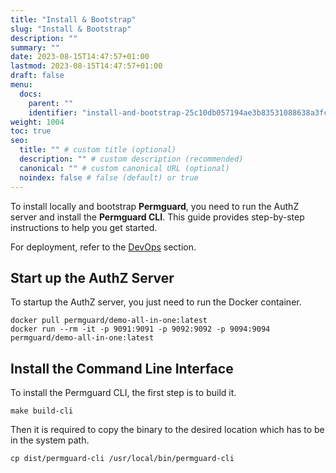 ```yaml
---
title: "Install & Bootstrap"
slug: "Install & Bootstrap"
description: ""
summary: ""
date: 2023-08-15T14:47:57+01:00
lastmod: 2023-08-15T14:47:57+01:00
draft: false
menu:
  docs:
    parent: ""
    identifier: "install-and-bootstrap-25c10db057194ae3b83531088638a3fc"
weight: 1004
toc: true
seo:
  title: "" # custom title (optional)
  description: "" # custom description (recommended)
  canonical: "" # custom canonical URL (optional)
  noindex: false # false (default) or true
---
```


To install locally and bootstrap **Permguard**, you need to run the AuthZ server and install the **Permguard CLI**.
This guide provides step-by-step instructions to help you get started.

For deployment, refer to the [DevOps](/docs/0.0.x/devops/authz-server/authz-server/) section.

## Start up the AuthZ Server

To startup the AuthZ server, you just need to run the Docker container.

```shell
docker pull permguard/demo-all-in-one:latest
docker run --rm -it -p 9091:9091 -p 9092:9092 -p 9094:9094 permguard/demo-all-in-one:latest
```

## Install the Command Line Interface

To install the Permguard CLI, the first step is to build it.

```shell
make build-cli
```

Then it is required to copy the binary to the desired location which has to be in the system path.

```shell
cp dist/permguard-cli /usr/local/bin/permguard-cli
```
